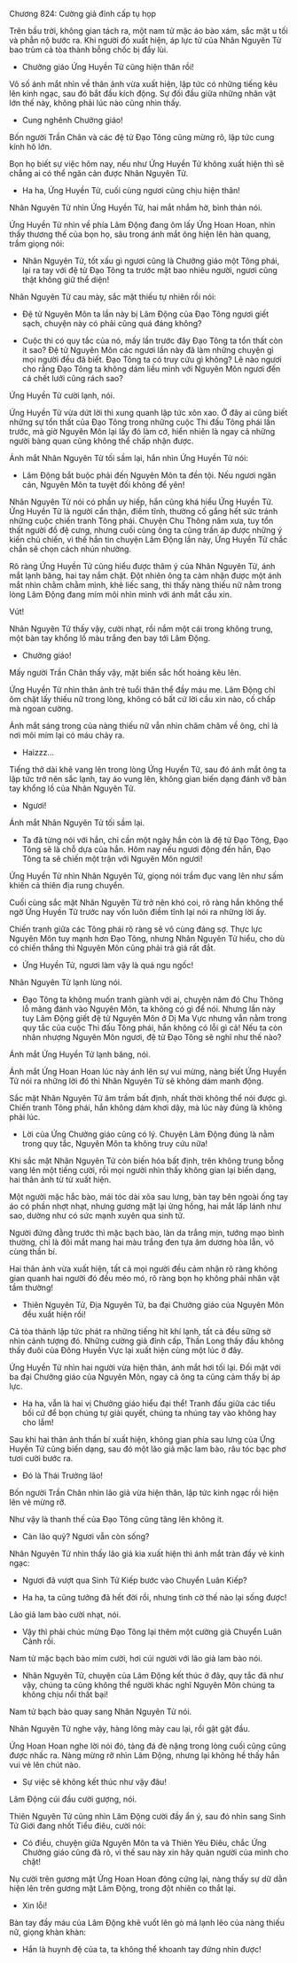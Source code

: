 




Chương 824: Cường giả đỉnh cấp tụ họp


Trên bầu trời, không gian tách ra, một nam tử mặc áo bào xám, sắc mặt u tối và phẫn nộ bước ra. Khi người đó xuất hiện, áp lực tử của Nhân Nguyên Tử bao trùm cả tòa thành bỗng chốc bị đẩy lùi.

- Chưởng giáo Ứng Huyền Tử cũng hiện thân rồi!

Vô số ánh mắt nhìn về thân ảnh vừa xuất hiện, lập tức có những tiếng kêu lên kinh ngạc, sau đó bắt đầu kích động. Sự đối đầu giữa những nhân vật lớn thế này, không phải lúc nào cũng nhìn thấy.

- Cung nghênh Chưởng giáo!

Bốn người Trần Chân và các đệ tử Đạo Tông cũng mừng rõ, lập tức cung kính hô lớn.

Bọn họ biết sự việc hôm nay, nếu như Ứng Huyền Tử không xuất hiện thì sẽ chẳng ai có thể ngăn cản được Nhân Nguyên Tử.

- Ha ha, Ứng Huyền Tử, cuối cùng ngươi cũng chịu hiện thân!

Nhân Nguyên Tử nhìn Ứng Huyền Tử, hai mắt nhắm hờ, bình thản nói.

Ứng Huyền Tử nhìn về phía Lâm Động đang ôm lấy Ứng Hoan Hoan, nhìn thấy thương thế của bọn họ, sâu trong ánh mắt ông hiện lên hàn quang, trầm giọng nói:

- Nhân Nguyên Tử, tốt xấu gì ngươi cũng là Chưởng giáo một Tông phái, lại ra tay với đệ tử Đạo Tông ta trước mặt bao nhiêu người, ngươi cũng thật không giữ thể diện!

Nhân Nguyên Tử cau mày, sắc mặt thiếu tự nhiên rồi nói:

- Đệ tử Nguyên Môn ta lần này bị Lâm Động của Đạo Tông ngươi giết sạch, chuyện này có phải cũng quá đáng không?

- Cuộc thi có quy tắc của nó, mấy lần trước đây Đạo Tông ta tổn thất còn ít sao? Đệ tử Nguyên Môn các ngươi lần này đã làm những chuyện gì mọi người đều đã biết. Đạo Tông ta có truy cứu gì không? Lẽ nào ngươi cho rằng Đạo Tông ta không dám liều mình với Nguyên Môn ngươi đến cá chết lưới cũng rách sao?

Ứng Huyền Tử cười lạnh, nói.

Ứng Huyền Tử vừa dứt lời thì xung quanh lập tức xôn xao. Ở đây ai cũng biết những sự tổn thất của Đạo Tông trong những cuộc Thi đấu Tông phái lần trước, mà giờ Nguyên Môn lại lấy đó làm cớ, hiển nhiên là ngay cả những người bàng quan cũng không thể chấp nhận được.

Ánh mắt Nhân Nguyên Tử tối sầm lại, hắn nhìn Ứng Huyền Tử nói:

- Lâm Động bắt buộc phải đến Nguyên Môn ta đền tội. Nếu ngươi ngăn cản, Nguyên Môn ta tuyệt đối không để yên!

Nhân Nguyên Tử nói có phần uy hiếp, hắn cũng khá hiểu Ứng Huyền Tử. Ứng Huyền Tử là người cẩn thận, điềm tĩnh, thường cố gắng hết sức tránh những cuộc chiến tranh Tông phái. Chuyện Chu Thông năm xưa, tuy tổn thất người đồ đệ cưng, nhưng cuối cùng ông ta cũng trấn áp được những ý kiến chủ chiến, vì thế hắn tin chuyện Lâm Động lần này, Ứng Huyền Tử chắc chắn sẽ chọn cách nhún nhường.

Rõ ràng Ứng Huyền Tử cũng hiểu được thâm ý của Nhân Nguyên Tử, ánh mắt lạnh băng, hai tay nắm chặt. Đột nhiên ông ta cảm nhận được một ánh mắt nhìn chằm chằm mình, khẽ liếc sang, thì thấy nàng thiếu nữ nằm trong lòng Lâm Động đang mím môi nhìn mình với ánh mắt cầu xin.

Vút!

Nhân Nguyên Tử thấy vậy, cười nhạt, rồi nắm một cái trong không trung, một bàn tay khổng lồ màu trắng đen bay tới Lâm Động.

- Chưởng giáo!

Mấy người Trần Chân thấy vậy, mặt biến sắc hốt hoảng kêu lên.

Ứng Huyền Tử nhìn thân ảnh trẻ tuổi thân thể đầy máu me. Lâm Động chỉ ôm chặt lấy thiếu nữ trong lòng, không có bất cứ lời cầu xin nào, cố chấp mà ngoan cường.

Ánh mắt sáng trong của nàng thiếu nữ vẫn nhìn chăm chăm về ông, chỉ là nơi môi mím lại có máu chảy ra.

- Haizzz…

Tiếng thở dài khẽ vang lên trong lòng Ứng Huyền Tử, sau đó ánh mắt ông ta lập tức trở nên sắc lạnh, tay áo vung lên, không gian biến dạng đánh vỡ bàn tay khổng lồ của Nhân Nguyên Tử.

- Ngươi!

Ánh mắt Nhân Nguyên Tử tối sầm lại.

- Ta đã từng nói với hắn, chỉ cần một ngày hắn còn là đệ tử Đạo Tông, Đạo Tông sẽ là chỗ dựa của hắn. Hôm nay nếu ngươi động đến hắn, Đạo Tông ta sẽ chiến một trận với Nguyên Môn ngươi!

Ứng Huyền Tử nhìn Nhân Nguyên Tử, giọng nói trầm đục vang lên như sấm khiến cả thiên địa rung chuyển.

Cuối cùng sắc mặt Nhân Nguyên Tử trở nên khó coi, rõ ràng hắn không thể ngờ Ứng Huyền Tử trước nay vốn luôn điềm tĩnh lại nói ra những lời ấy.

Chiến tranh giữa các Tông phái rõ ràng sẽ vô cùng đáng sợ. Thực lực Nguyên Môn tuy mạnh hơn Đạo Tông, nhưng Nhân Nguyên Tử hiểu, cho dù có chiến thắng thì Nguyên Môn cũng phải trả giá rất đắt.

- Ứng Huyền Tử, ngươi làm vậy là quá ngu ngốc!

Nhân Nguyên Tử lạnh lùng nói.

- Đạo Tông ta không muốn tranh giành với ai, chuyện năm đó Chu Thông lỗ mãng đánh vào Nguyên Môn, ta không có gì để nói. Nhưng lần này tuy Lâm Động giết đệ tử Nguyên Môn ở Dị Ma Vực nhưng vẫn nằm trong quy tắc của cuộc Thi đấu Tông phái, hắn không có lỗi gì cả! Nếu ta còn nhân nhượng Nguyên Môn ngươi, đệ tử Đạo Tông sẽ nghĩ như thế nào?

Ánh mắt Ứng Huyền Tử lạnh băng, nói.

Ánh mắt Ứng Hoan Hoan lúc này ánh lên sự vui mừng, nàng biết Ứng Huyền Tử nói ra những lời đó thì Nhân Nguyên Tử sẽ không dám manh động.

Sắc mặt Nhân Nguyên Tử âm trầm bất định, nhất thời không thể nói được gì. Chiến tranh Tông phái, hắn không dám khơi dậy, mà lúc này đúng là không phải lúc.

- Lời của Ứng Chưởng giáo cũng có lý. Chuyện Lâm Động đúng là nằm trong quy tắc, Nguyên Môn ta không truy cứu nữa!

Khi sắc mặt Nhân Nguyên Tử còn biến hóa bất định, trên không trung bỗng vang lên một tiếng cười, rồi mọi người nhìn thấy không gian lại biến dạng, hai thân ảnh từ từ xuất hiện.

Một người mặc hắc bào, mái tóc dài xõa sau lưng, bàn tay bên ngoài ống tay áo có phần nhợt nhạt, nhưng gương mặt lại ửng hồng, hai mắt lấp lánh như sao, dường như có sức mạnh xuyên qua sinh tử.

Người đứng đằng trước thì mặc bạch bào, làn da trắng mịn, tướng mạo bình thường, chỉ là đôi mắt mang hai màu trắng đen tựa âm dương hòa lẫn, vô cùng thần bí.

Hai thân ảnh vừa xuất hiện, tất cả mọi người đều cảm nhận rõ ràng không gian quanh hai người đó đều méo mó, rõ ràng bọn họ không phải nhân vật tầm thường!

- Thiên Nguyên Tử, Địa Nguyên Tử, ba đại Chưởng giáo của Nguyên Môn đều xuất hiện rồi!

Cả tòa thành lập tức phát ra những tiếng hít khí lạnh, tất cả đều sững sờ nhìn cảnh tượng đó. Những cường giả đỉnh cấp, Thần Long thấy đầu không thấy đuôi của Đông Huyền Vực lại xuất hiện cùng một lúc ở đây.

Ứng Huyền Tử nhìn hai người vừa hiện thân, ánh mắt hơi tối lại. Đối mặt với ba đại Chưởng giáo của Nguyên Môn, ngay cả ông ta cũng cảm thấy bị áp lực.

- Ha ha, vẫn là hai vị Chưởng giáo hiểu đại thể! Tranh đấu giữa các tiểu bối cứ để bọn chúng tự giải quyết, chúng ta nhúng tay vào không hay cho lắm!

Sau khi hai thân ảnh thần bí xuất hiện, không gian phía sau lưng của Ứng Huyền Tử cũng biến dạng, sau đó một lão giả mặc lam bào, râu tóc bạc phơ tươi cười bước ra.

- Đó là Thái Trưởng lão!

Bốn người Trần Chân nhìn lão giả vừa hiện thân, lập tức kinh ngạc rồi hiện lên vẻ mừng rỡ.

Như vậy là thanh thế của Đạo Tông cũng tăng lên không ít.

- Càn lão quỷ? Ngươi vẫn còn sống?

Nhân Nguyên Tử nhìn thấy lão giả kia xuất hiện thì ánh mắt tràn đầy vẻ kinh ngạc:

- Ngươi đã vượt qua Sinh Tử Kiếp bước vào Chuyển Luân Kiếp?

- Ha ha, ta cũng tưởng đã hết đời rồi, nhưng tình cờ thế nào lại sống được!

Lão giả lam bào cười nhạt, nói.

- Vậy thì phải chúc mừng Đạo Tông lại thêm một cường giả Chuyển Luân Cảnh rồi.

Nam tử mặc bạch bào mỉm cười, hơi cúi người với lão giả lam bào nói.

- Nhân Nguyên Tử, chuyện của Lâm Động kết thúc ở đây, quy tắc đã như vậy, chúng ta cũng không thể người khác nghĩ Nguyên Môn chúng ta không chịu nổi thất bại!

Nam tử bạch bào quay sang Nhân Nguyên Tử nói.

Nhân Nguyên Tử nghe vậy, hàng lông mày cau lại, rồi gật gật đầu.

Ứng Hoan Hoan nghe lời nói đó, tảng đá đè nặng trong lòng cuối cũng cũng được nhấc ra. Nàng mừng rỡ nhìn Lâm Động, nhưng lại không hề thấy hắn vui vẻ lên chút nào.

- Sự việc sẽ không kết thúc như vậy đâu!

Lâm Động cúi đầu cười gượng, nói.

Thiên Nguyên Tử cũng nhìn Lâm Động cười đầy ẩn ý, sau đó nhìn sang Sinh Tử Giới đang nhốt Tiểu điêu, cười nói:

- Có điều, chuyện giữa Nguyên Môn ta và Thiên Yêu Điêu, chắc Ứng Chưởng giáo cũng đã rõ, vì thế sau này xin hãy quản người của mình cho chặt!

Nụ cười trên gương mặt Ứng Hoan Hoan đông cứng lại, nàng thấy sự dữ dằn hiện lên trên gương mặt Lâm Động, trong đột nhiên co thắt lại.

- Xin lỗi!

Bàn tay đầy máu của Lâm Động khẽ vuốt lên gò má lạnh lẽo của nàng thiếu nữ, giọng khàn khàn:

- Hắn là huynh đệ của ta, ta không thể khoanh tay đứng nhìn được!




